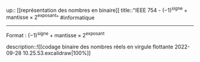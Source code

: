 up:: [[représentation des nombres en binaire]]
title::"IEEE 754 - $(-1)^{\text{signe}} + \text{mantisse}\times 2^{\text{exposant}}$"
#informatique 

---

Format : $(-1)^{\text{signe}} + \text{mantisse}\times 2^{\text{exposant}}$

description::![[codage binaire des nombres réels en virgule flottante 2022-09-28 10.25.53.excalidraw|100%]]

